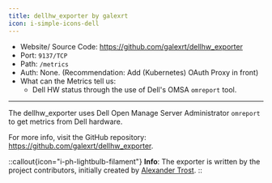 ```yaml
---
title: dellhw_exporter by galexrt
icon: i-simple-icons-dell
---
```


- Website/ Source Code: <https://github.com/galexrt/dellhw_exporter>
- Port: `9137/TCP`
- Path: `/metrics`
- Auth: None. (Recommendation: Add (Kubernetes) OAuth Proxy in front)
- What can the Metrics tell us:
  * Dell HW status through the use of Dell's OMSA `omreport` tool.

---

The dellhw\_exporter uses Dell Open Manage Server Administrator `omreport` to get metrics from Dell hardware.

For more info, visit the GitHub repository: <https://github.com/galexrt/dellhw_exporter>.

::callout{icon="i-ph-lightbulb-filament"}
**Info**:
The exporter is written by the project contributors, initially created by [Alexander Trost](https://github.com/galexrt).
::
